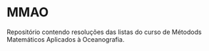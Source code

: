 # MMAO
Repositório contendo resoluções das listas do curso de Métodods Matemáticos Aplicados à Oceanografia.
